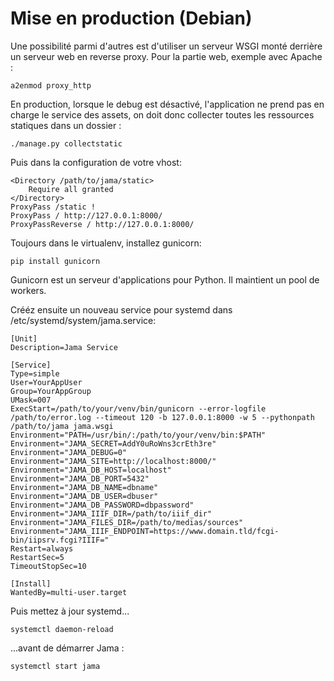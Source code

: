 # Mise en production (Debian)

Une possibilité parmi d'autres est d'utiliser un serveur WSGI monté derrière un serveur web en reverse proxy. 
Pour la partie web, exemple avec Apache :

    a2enmod proxy_http

En production, lorsque le debug est désactivé, l'application ne prend pas en charge le service des assets, on doit
donc collecter toutes les ressources statiques dans un dossier :

    ./manage.py collectstatic
    
Puis dans la configuration de votre vhost:

    <Directory /path/to/jama/static>
        Require all granted
    </Directory>
    ProxyPass /static !
    ProxyPass / http://127.0.0.1:8000/
    ProxyPassReverse / http://127.0.0.1:8000/

Toujours dans le virtualenv, installez gunicorn:

    pip install gunicorn
    
Gunicorn est un serveur d'applications pour Python. Il maintient un pool de workers.
    
Crééz ensuite un nouveau service pour systemd dans /etc/systemd/system/jama.service:

    [Unit]
    Description=Jama Service
    
    [Service]
    Type=simple
    User=YourAppUser
    Group=YourAppGroup
    UMask=007
    ExecStart=/path/to/your/venv/bin/gunicorn --error-logfile /path/to/error.log --timeout 120 -b 127.0.0.1:8000 -w 5 --pythonpath /path/to/jama jama.wsgi
    Environment="PATH=/usr/bin/:/path/to/your/venv/bin:$PATH"
    Environment="JAMA_SECRET=AddY0uRoWns3crEth3re"
    Environment="JAMA_DEBUG=0"
    Environment="JAMA_SITE=http://localhost:8000/"
    Environment="JAMA_DB_HOST=localhost"
    Environment="JAMA_DB_PORT=5432"
    Environment="JAMA_DB_NAME=dbname"
    Environment="JAMA_DB_USER=dbuser"
    Environment="JAMA_DB_PASSWORD=dbpassword"
    Environment="JAMA_IIIF_DIR=/path/to/iiif_dir"
    Environment="JAMA_FILES_DIR=/path/to/medias/sources"
    Environment="JAMA_IIIF_ENDPOINT=https://www.domain.tld/fcgi-bin/iipsrv.fcgi?IIIF="
    Restart=always
    RestartSec=5
    TimeoutStopSec=10
    
    [Install]
    WantedBy=multi-user.target
    
Puis mettez à jour systemd...

    systemctl daemon-reload
    
...avant de démarrer Jama :

    systemctl start jama

